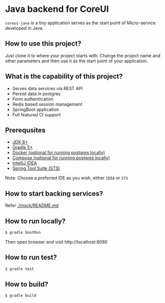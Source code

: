 # Java backend for CoreUI
`coreui-java` is a tiny application serves as the start point of Micro-service developed in Java.

## How to use this project?
Just clone it to where your project starts with. Change the project name and other parameters and then use it as the start point of your application.

## What is the capability of this project?
- Serves data services via REST API
- Persist data in postgres
- Form authentication
- Redis based session management
- SpringBoot application
- Full featured CI support

## Prerequsites
- [JDK 8+](http://sapjvm.wdf.sap.corp:1080/downloads)
- [Gradle 5+](https://gradle.org/install/#manually)
- [Docker (optional for running postgres locally)](https://docs.docker.com/install/)
- [Compose (optional for running postgres locally)](https://docs.docker.com/compose/install/)
- [IntelliJ IDEA](https://www.jetbrains.com/idea/download/)
- [Spring Tool Suite (STS)](https://spring.io/tools3/sts/all)

Note: Choose a preferred IDE as you wish, either `IDEA` or `STS`

## How to start backing services?
Refer [./mock/README.md](./mock/)

## How to run locally?
```bash
$ gradle bootRun
```
Then open browser and visit http://localhost:8080

## How to run test?
```bash
$ gradle test
```

## How to build?
```bash
$ gradle build
```